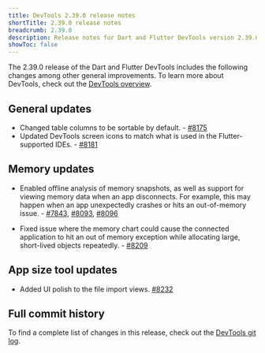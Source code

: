 ```yaml
---
title: DevTools 2.39.0 release notes
shortTitle: 2.39.0 release notes
breadcrumb: 2.39.0
description: Release notes for Dart and Flutter DevTools version 2.39.0.
showToc: false
---
```


The 2.39.0 release of the Dart and Flutter DevTools
includes the following changes among other general improvements.
To learn more about DevTools, check out the
[DevTools overview](/tools/devtools/overview).

## General updates

* Changed table columns to be sortable by default. - [#8175](https://github.com/flutter/devtools/pull/8175)
* Updated DevTools screen icons to match what is used in the Flutter-supported IDEs. - [#8181](https://github.com/flutter/devtools/pull/8181)

## Memory updates

* Enabled offline analysis of memory snapshots, as well as support for viewing memory
  data when an app disconnects. For example, this may happen when an app unexpectedly
  crashes or hits an out-of-memory issue. - [#7843](https://github.com/flutter/devtools/pull/7843),
  [#8093](https://github.com/flutter/devtools/pull/8093),
  [#8096](https://github.com/flutter/devtools/pull/8096)

* Fixed issue where the memory chart could cause the connected application to hit an
  out of memory exception while allocating large, short-lived objects repeatedly. - [#8209](https://github.com/flutter/devtools/pull/8209)

## App size tool updates

* Added UI polish to the file import views. [#8232](https://github.com/flutter/devtools/pull/8232)

## Full commit history

To find a complete list of changes in this release, check out the
[DevTools git log](https://github.com/flutter/devtools/tree/v2.39.0).
